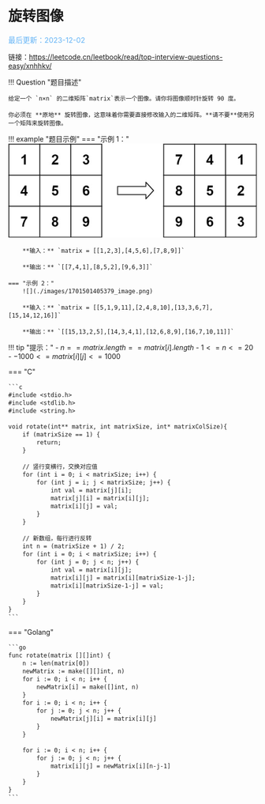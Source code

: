 # 旋转图像

<span style="color:rgb(100,180,246);font-size:11pt">最后更新：2023-12-02</span>

链接：https://leetcode.cn/leetbook/read/top-interview-questions-easy/xnhhkv/

!!! Question "题目描述"

    给定一个 `n×n` 的二维矩阵`matrix`表示一个图像。请你将图像顺时针旋转 90 度。

    你必须在 **原地** 旋转图像，这意味着你需要直接修改输入的二维矩阵。**请不要**使用另一个矩阵来旋转图像。


!!! example "题目示例"
    === "示例 1："
        ![](./images/1701501398219_image.png)

        **输入：** `matrix = [[1,2,3],[4,5,6],[7,8,9]]`

        **输出：** `[[7,4,1],[8,5,2],[9,6,3]]`

    === "示例 2："
        ![](./images/1701501405379_image.png)

        **输入：** `matrix = [[5,1,9,11],[2,4,8,10],[13,3,6,7],[15,14,12,16]]`

        **输出：** `[[15,13,2,5],[14,3,4,1],[12,6,8,9],[16,7,10,11]]`


!!! tip "提示："
    - $n == matrix.length == matrix[i].length$
    - $1 <= n <= 20$
    - $-1000 <= matrix[i][j] <= 1000$



=== "C"

    ```c
    #include <stdio.h>
    #include <stdlib.h>
    #include <string.h>

    void rotate(int** matrix, int matrixSize, int* matrixColSize){
        if (matrixSize == 1) {
            return;
        }

        // 竖行变横行，交换对应值
        for (int i = 0; i < matrixSize; i++) {
            for (int j = i; j < matrixSize; j++) {
                int val = matrix[j][i];
                matrix[j][i] = matrix[i][j];
                matrix[i][j] = val;
            }
        }

        // 新数组，每行进行反转
        int n = (matrixSize + 1) / 2;
        for (int i = 0; i < matrixSize; i++) {
            for (int j = 0; j < n; j++) {
                int val = matrix[i][j];
                matrix[i][j] = matrix[i][matrixSize-1-j];
                matrix[i][matrixSize-1-j] = val;
            }
        }
    }
    ```

=== "Golang"

    ```go
    func rotate(matrix [][]int) {
        n := len(matrix[0])
        newMatrix := make([][]int, n)
        for i := 0; i < n; i++ {
            newMatrix[i] = make([]int, n)
        }
        for i := 0; i < n; i++ {
            for j := 0; j < n; j++ {
                newMatrix[j][i] = matrix[i][j]
            }
        }

        for i := 0; i < n; i++ {
            for j := 0; j < n; j++ {
                matrix[i][j] = newMatrix[i][n-j-1]
            }
        }
    }
    ```